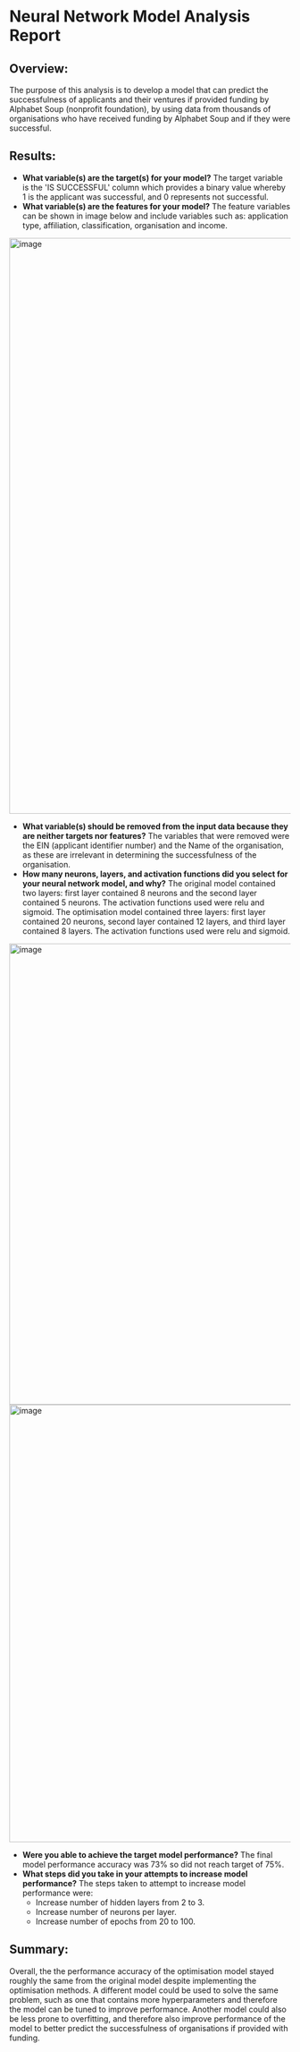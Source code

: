 # Neural Network Model Analysis Report

## Overview:
The purpose of this analysis is to develop a model that can predict the successfulness of applicants and their ventures if provided funding by Alphabet Soup (nonprofit foundation), by using data from thousands of organisations who have received funding by Alphabet Soup and if they were successful.

## Results:
- **What variable(s) are the target(s) for your model?** The target variable is the 'IS SUCCESSFUL' column which provides a binary value whereby 1 is the applicant was successful, and 0 represents not successful.
- **What variable(s) are the features for your model?** The feature variables can be shown in image below and include variables such as: application type, affiliation, classification, organisation and income.
<img width="1029" alt="image" src="https://github.com/rachj14/deep-learning-challenge/assets/151903302/917678eb-0563-411a-a2b5-062bae1def0b">

- **What variable(s) should be removed from the input data because they are neither targets nor features?** The variables that were removed were the EIN (applicant identifier number) and the Name of the organisation, as these are irrelevant in determining the successfulness of the organisation.
- **How many neurons, layers, and activation functions did you select for your neural network model, and why?** The original model contained two layers: first layer contained 8 neurons and the second layer contained 5 neurons. The activation functions used were relu and sigmoid. The optimisation model contained three layers: first layer contained 20 neurons, second layer contained 12 layers, and third layer contained 8 layers. The activation functions used were relu and sigmoid.
<img width="824" alt="image" src="https://github.com/rachj14/deep-learning-challenge/assets/151903302/fd236e7b-a553-4122-86c7-0e9c75cb8a62">
<img width="782" alt="image" src="https://github.com/rachj14/deep-learning-challenge/assets/151903302/f14461fe-a01f-46d5-88a1-d9ac6753e151">

- **Were you able to achieve the target model performance?** The final model performance accuracy was 73% so did not reach target of 75%. 
- **What steps did you take in your attempts to increase model performance?** The steps taken to attempt to increase model performance were:
  - Increase number of hidden layers from 2 to 3.
  - Increase number of neurons per layer.
  - Increase number of epochs from 20 to 100.

## Summary:
Overall, the the performance accuracy of the optimisation model stayed roughly the same from the original model despite implementing the optimisation methods. A different model could be used to solve the same problem, such as one that contains more hyperparameters and therefore the model can be tuned to improve performance. Another model could also be less prone to overfitting, and therefore also improve performance of the model to better predict the successfulness of organisations if provided with funding.
